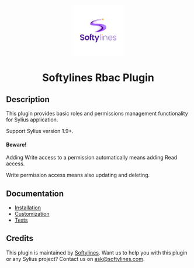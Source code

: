 <p align="center"><a href="https://www.softylines.com/" target="_blank"><img src="softylines.png" width="140"></a></p>

<h1 align="center">Softylines Rbac Plugin</h1>

## Description

This plugin provides basic roles and permissions management functionality for Sylius application.

Support Sylius version 1.9+.

#### Beware!

Adding Write access to a permission automatically means adding Read access.

Write permission access means also updating and deleting.

## Documentation

- [Installation](doc/installation.md)
- [Customization](doc/customization.md)
- [Tests](doc/tests.md)

## Credits

This plugin is maintained by <a href="https://www.softylines.com/">Softylines</a>. Want us to help you with this plugin or any Sylius project? Contact us on <a href="https://www.softylines.com/contact-us">ask@softylines.com</a>.
